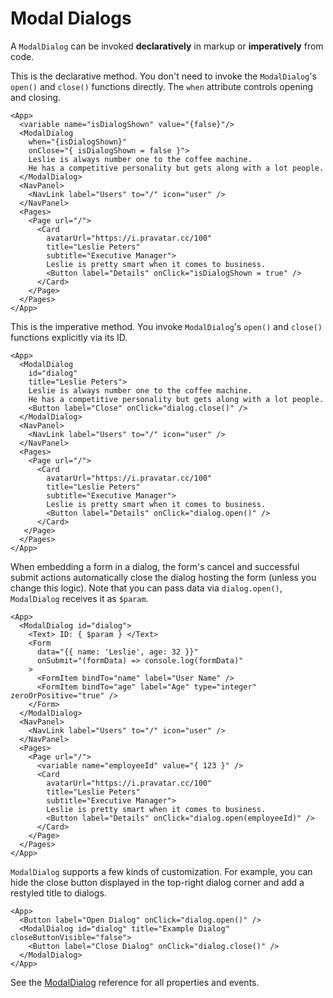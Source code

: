 # Modal Dialogs

A `ModalDialog` can be invoked **declaratively** in markup or **imperatively** from code.

This is the declarative method. You don't need to invoke the `ModalDialog`'s `open()` and `close()` functions directly. The `when` attribute controls opening and closing.

```xmlui-pg display
<App>
  <variable name="isDialogShown" value="{false}"/>
  <ModalDialog
    when="{isDialogShown}"
    onClose="{ isDialogShown = false }">
    Leslie is always number one to the coffee machine.
    He has a competitive personality but gets along with a lot people.
  </ModalDialog>
  <NavPanel>
    <NavLink label="Users" to="/" icon="user" />
  </NavPanel>
  <Pages>
    <Page url="/">
      <Card
        avatarUrl="https://i.pravatar.cc/100"
        title="Leslie Peters"
        subtitle="Executive Manager">
        Leslie is pretty smart when it comes to business.
        <Button label="Details" onClick="isDialogShown = true" />
      </Card>
    </Page>
  </Pages>
</App>
```

This is the imperative method. You invoke `ModalDialog`'s `open()` and `close()` functions explicitly via its ID.

```xmlui-pg display
<App>
  <ModalDialog
    id="dialog"
    title="Leslie Peters">
    Leslie is always number one to the coffee machine.
    He has a competitive personality but gets along with a lot people.
    <Button label="Close" onClick="dialog.close()" />
  </ModalDialog>
  <NavPanel>
    <NavLink label="Users" to="/" icon="user" />
  </NavPanel>
  <Pages>
    <Page url="/">
      <Card
        avatarUrl="https://i.pravatar.cc/100"
        title="Leslie Peters"
        subtitle="Executive Manager">
        Leslie is pretty smart when it comes to business.
        <Button label="Details" onClick="dialog.open()" />
      </Card>
   </Page>
  </Pages>
</App>
```
When embedding a form in a dialog, the form's cancel and successful submit actions automatically close the dialog hosting the form (unless you change this logic). Note that you can pass data via `dialog.open()`, `ModalDialog` receives it as `$param`.


```xmlui-pg display
<App>
  <ModalDialog id="dialog">
    <Text> ID: { $param } </Text>
    <Form
      data="{{ name: 'Leslie', age: 32 }}"
      onSubmit="(formData) => console.log(formData)"
    >
      <FormItem bindTo="name" label="User Name" />
      <FormItem bindTo="age" label="Age" type="integer" zeroOrPositive="true" />
    </Form>
  </ModalDialog>
  <NavPanel>
    <NavLink label="Users" to="/" icon="user" />
  </NavPanel>
  <Pages>
    <Page url="/">
      <variable name="employeeId" value="{ 123 }" />
      <Card
        avatarUrl="https://i.pravatar.cc/100"
        title="Leslie Peters"
        subtitle="Executive Manager">
        Leslie is pretty smart when it comes to business.
        <Button label="Details" onClick="dialog.open(employeeId)" />
      </Card>
    </Page>
  </Pages>
</App>
```


`ModalDialog` supports a few kinds of customization. For example, you can hide the close button displayed in the top-right dialog corner and add a restyled title to dialogs.

```xmlui-pg display
<App>
  <Button label="Open Dialog" onClick="dialog.open()" />
  <ModalDialog id="dialog" title="Example Dialog" closeButtonVisible="false">
    <Button label="Close Dialog" onClick="dialog.close()" />
  </ModalDialog>
</App>
```


See the [ModalDialog](/components/ModalDialog) reference for all properties and events.
